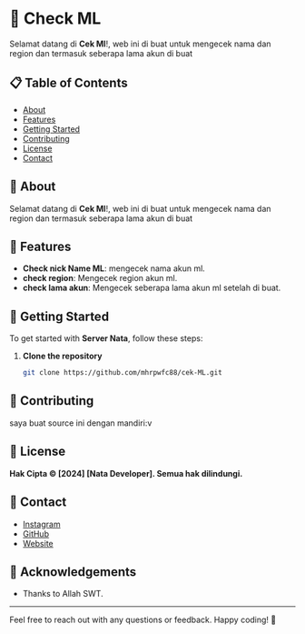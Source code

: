 # 🚀 Check ML

Selamat datang di **Cek Ml**!, web ini di buat untuk mengecek nama dan region dan termasuk seberapa lama akun di buat

## 📋 Table of Contents
- [About](#about)
- [Features](#features)
- [Getting Started](#getting-started)
- [Contributing](#contributing)
- [License](#license)
- [Contact](#contact)

## 📖 About

Selamat datang di **Cek Ml**!, web ini di buat untuk mengecek nama dan region dan termasuk seberapa lama akun di buat

## 🌟 Features

- **Check nick Name ML**: mengecek nama akun ml.
- **check region**: Mengecek region akun ml.
- **check lama akun**: Mengecek seberapa lama akun ml setelah di buat.


## 🚀 Getting Started

To get started with **Server Nata**, follow these steps:

1. **Clone the repository**
    ```bash
    git clone https://github.com/mhrpwfc88/cek-ML.git
    ```

## 💬 Contributing

saya buat source ini dengan mandiri:v

## 📄 License

**Hak Cipta © [2024] [Nata Developer]. Semua hak dilindungi.**


## 📱 Contact

- [Instagram](https://www.instagram.com/nata_wfc/)
- [GitHub](https://github.com/mhrpwfc88)
- [Website](https://mhprocode.my.id)


## 🙌 Acknowledgements

- Thanks to Allah SWT.


---

Feel free to reach out with any questions or feedback. Happy coding! 🎉